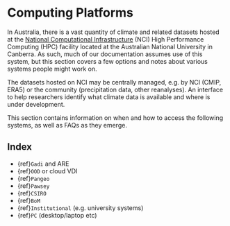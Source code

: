 # Computing Platforms

In Australia, there is a vast quantity of climate and related datasets hosted at the [National Computational Infrastructure](https://nci.org.au/) (NCI) High Performance Computing (HPC) facility located at the Australian National University in Canberra. As such, much of our documentation assumes use of this system, but this section covers a few options and notes about various systems people might work on.

The datasets hosted on NCI may be centrally managed, e.g. by NCI (CMIP, ERA5) or the community (precipitation data, other reanalyses). An interface to help researchers identify what climate data is available and where is under development.

This section contains information on when and how to access the following systems, as well as FAQs as they emerge.

## Index
- {ref}`Gadi` and ARE
- {ref}`OOD` or cloud VDI
- {ref}`Pangeo`
- {ref}`Pawsey`
- {ref}`CSIRO`
- {ref}`BoM`
- {ref}`Institutional` (e.g. university systems)
- {ref}`PC` (desktop/laptop etc)
